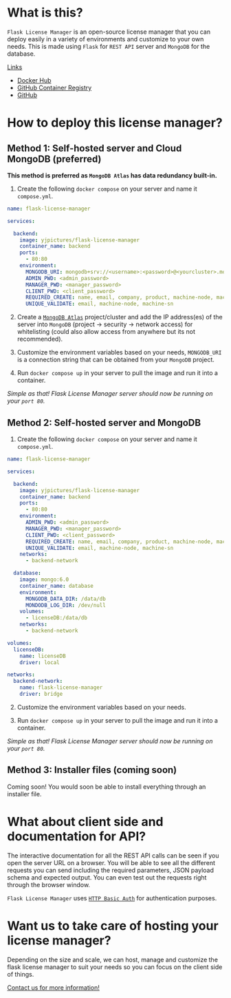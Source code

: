 # What is this?

`Flask License Manager` is an open-source license manager that you can deploy easily in a variety of environments and customize to your own needs. This is made using `Flask` for `REST API` server and `MongoDB` for the database.

<u>Links</u>

- [Docker Hub](https://hub.docker.com/r/yjpictures/flask-license-manager)
- [GitHub Container Registry](https://ghcr.io/yjpictures/flask-license-manager)
- [GitHub](https://github.com/yjpictures/flask-license-manager)



# How to deploy this license manager?

## Method 1: Self-hosted server and Cloud MongoDB (preferred)

**This method is preferred as `MongoDB Atlas` has data redundancy built-in.**

1. Create the following `docker compose` on your server and name it `compose.yml`.

```yml
name: flask-license-manager

services:

  backend:
    image: yjpictures/flask-license-manager
    container_name: backend
    ports:
      - 80:80
    environment:
      MONGODB_URI: mongodb+srv://<username>:<password>@<yourcluster>.mongodb.net/
      ADMIN_PWD: <admin_password>
      MANAGER_PWD: <manager_password>
      CLIENT_PWD: <client_password>
      REQUIRED_CREATE: name, email, company, product, machine-node, machine-sn
      UNIQUE_VALIDATE: email, machine-node, machine-sn
```

2. Create a [`MongoDB Atlas`](https://www.mongodb.com/pricing) project/cluster and add the IP address(es) of the server into `MongoDB` (project -> security -> network access) for whitelisting (could also allow access from anywhere but its not recommended).

3. Customize the environment variables based on your needs, `MONGODB_URI` is a connection string that can be obtained from your `MongoDB` project.

4. Run `docker compose up` in your server to pull the image and run it into a container.

*Simple as that! Flask License Manager server should now be running on your `port 80`.*


## Method 2: Self-hosted server and MongoDB

1. Create the following `docker compose` on your server and name it `compose.yml`.

```yml
name: flask-license-manager

services:

  backend:
    image: yjpictures/flask-license-manager
    container_name: backend
    ports:
      - 80:80
    environment:
      ADMIN_PWD: <admin_password>
      MANAGER_PWD: <manager_password>
      CLIENT_PWD: <client_password>
      REQUIRED_CREATE: name, email, company, product, machine-node, machine-sn
      UNIQUE_VALIDATE: email, machine-node, machine-sn
    networks:
      - backend-network

  database:
    image: mongo:6.0
    container_name: database
    environment:
      MONGODB_DATA_DIR: /data/db
      MONDODB_LOG_DIR: /dev/null
    volumes:
      - licenseDB:/data/db
    networks:
      - backend-network

volumes:
  licenseDB:
    name: licenseDB
    driver: local

networks:
  backend-network:
    name: flask-license-manager
    driver: bridge
```

2. Customize the environment variables based on your needs.

3. Run `docker compose up` in your server to pull the image and run it into a container.

*Simple as that! Flask License Manager server should now be running on your `port 80`.*


## Method 3: Installer files (coming soon)

Coming soon! You would soon be able to install everything through an installer file.



# What about client side and documentation for API?

The interactive documentation for all the REST API calls can be seen if you open the server URL on a browser. You will be able to see all the different requests you can send including the required parameters, JSON payload schema and expected output. You can even test out the requests right through the browser window.

`Flask License Manager` uses [`HTTP Basic Auth`](https://datatracker.ietf.org/doc/html/rfc7617) for authentication purposes.



# Want us to take care of hosting your license manager?

Depending on the size and scale, we can host, manage and customize the flask license manager to suit your needs so you can focus on the client side of things.

[Contact us for more information!](mailto:hello@yashj.ca)
